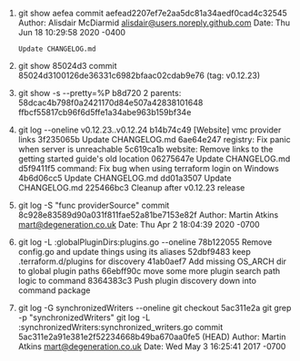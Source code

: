 1. git show aefea
   commit aefead2207ef7e2aa5dc81a34aedf0cad4c32545
   Author: Alisdair McDiarmid <alisdair@users.noreply.github.com>
   Date:   Thu Jun 18 10:29:58 2020 -0400

       Update CHANGELOG.md

2. git show 85024d3
   commit 85024d3100126de36331c6982bfaac02cdab9e76 (tag: v0.12.23)

3. git show -s --pretty=%P b8d720
   2 parents:
   58dcac4b798f0a2421170d84e507a42838101648 
   ffbcf55817cb96f6d5ffe1a34abe963b159bf34e
 
4. git log --oneline v0.12.23..v0.12.24
   b14b74c49 [Website] vmc provider links
   3f235065b Update CHANGELOG.md
   6ae64e247 registry: Fix panic when server is unreachable
   5c619ca1b website: Remove links to the getting started guide's old location
   06275647e Update CHANGELOG.md
   d5f9411f5 command: Fix bug when using terraform login on Windows
   4b6d06cc5 Update CHANGELOG.md
   dd01a3507 Update CHANGELOG.md
   225466bc3 Cleanup after v0.12.23 release
5. git log -S "func providerSource"
   commit 8c928e83589d90a031f811fae52a81be7153e82f
   Author: Martin Atkins <mart@degeneration.co.uk>
   Date:   Thu Apr 2 18:04:39 2020 -0700

6. git log -L :globalPluginDirs:plugins.go --oneline 
   78b122055 Remove config.go and update things using its aliases
   52dbf9483 keep .terraform.d/plugins for discovery
   41ab0aef7 Add missing OS_ARCH dir to global plugin paths
   66ebff90c move some more plugin search path logic to command
   8364383c3 Push plugin discovery down into command package
7. git log -G synchronizedWriters --oneline
   git checkout 5ac311e2a
   git grep -p "synchronizedWriters"
   git log -L :synchronizedWriters:synchronized_writers.go
   commit 5ac311e2a91e381e2f52234668b49ba670aa0fe5 (HEAD)
   Author: Martin Atkins <mart@degeneration.co.uk>
Date:   Wed May 3 16:25:41 2017 -0700
